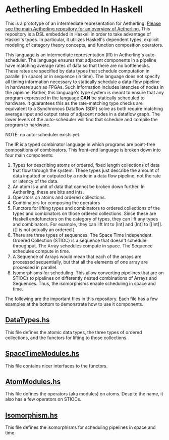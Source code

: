 # Aetherling Embedded In Haskell

This is a prototype of an intermediate representation for Aetherling. [Please see the main Aetherling repository for an overview of Aetherling.](https://github.com/David-Durst/aetherling/tree/master/aetherling) This repository is a DSL embedded in Haskell in order to take advantage of Haskell's types. In particular, it utilizes Haskell's dependent types, explicit modeling of category theory concepts, and function composition operators.

This language is an intermediate representation (IR) in Aetherling's auto-scheduler. The language ensures that adjacent components in a pipeline have matching average rates of data so that there are no bottlenecks. These rates are specified by data types that schedule computation in parallel (in space) or in sequence (in time). The language does not specify all timing information necessary to statically schedule a data-flow pipeline in hardware such as FPGAs. Such information includes latencies of nodes in the pipeline. Rather, this language's type system is meant to ensure that any program expressed in the language **CAN** be statically scheduled to hardware. It guarantees this as the rate-matching type checks are equivalent to a Synchronous Dataflow (SDF) solve as both require matching average input and output rates of adjacent nodes in a dataflow graph. The lower levels of the auto-scheduler will find that schedule and compile the program to hardware.

NOTE: no auto-scheduler exists yet.

The IR is a typed combinator language in which programs are point-free compositions of combinators. This front-end language is broken down into four main components: 
1. Types for describing atoms or ordered, fixed length collections of data that flow through the system. These types just describe the amount of data inputted or outputed by a node in a data flow pipeline, not the rate or latency of the data.
  1. An atom is a unit of data that cannot be broken down further. In Aetherling, these are bits and ints.
2. Operators on atoms and ordered collections.
2. Combinators for composing the operators
3. Functors for lifting types and combinators to ordered collections of the types and combinators on those ordered collections. Since these are Haskell endofunctors on the category of types, they can lift any types and combinators. For example, they can lift Int to [Int] and [Int] to [[Int]]. ([] is not actually an ordered )
  1. There are three types of sequences. The Space Time Independent Ordered Collection (STIOC) is a sequence that doesn't schedule throughput. The Array schedules compute in space. The Sequence schedules compute in time.
  2. A Sequence of Arrays would mean that each of the arrays are processed sequentially, but that all the elements of one array are processed in parallel.
4. Isomorphisms for scheduling. This allow converting pipelines that are on STIOCs to pipelines on differently nested combinations of Arrays and Sequences. Thus, the isomorphisms enable scheduling in space and time.


The following are the important files in this repository. Each file has a few examples at the bottom to demonstrate how to use it components.

## [DataTypes.hs](https://github.com/David-Durst/embeddedHaskellAetherling/blob/master/src/DataTypes.hs)
This file defines the atomic data types, the three types of ordered collections, and the functors for lifting to those collections.

## [SpaceTimeModules.hs](https://github.com/David-Durst/embeddedHaskellAetherling/blob/master/src/SpaceTimeModules.hs)
This file contains nicer interfaces to the functors.

## [AtomModules.hs](https://github.com/David-Durst/embeddedHaskellAetherling/blob/master/src/AtomModules.hs)
This file defines the operators (aka modules) on atoms. Despite the name, it also has a few operators on STIOCs.

## [Isomorphism.hs](https://github.com/David-Durst/embeddedHaskellAetherling/blob/master/src/Isomorphism.hs)
This file defines the isomorphisms for scheduling pipelines in space and time.

